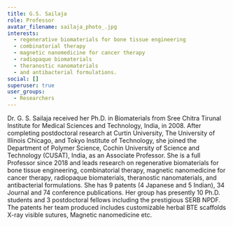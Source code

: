 ```yaml
---
title: G.S. Sailaja
role: Professor
avatar_filename: sailaja_photo_.jpg
interests:
  - regenerative biomaterials for bone tissue engineering
  - combinatorial therapy
  - magnetic nanomedicine for cancer therapy
  - radiopaque biomaterials
  - theranostic nanomaterials
  - and antibacterial formulations.
social: []
superuser: true
user_groups:
  - Researchers
---
```

Dr. G. S. Sailaja received her Ph.D. in Biomaterials from Sree Chitra Tirunal Institute for Medical Sciences and Technology, India, in 2008. After completing postdoctoral research at Curtin University, The University of Illinois Chicago, and Tokyo Institute of Technology, she joined the Department of Polymer Science, Cochin University of Science and Technology (CUSAT), India, as an Associate Professor. She is a full Professor since 2018 and leads research on regenerative biomaterials for bone tissue engineering, combinatorial therapy, magnetic nanomedicine for cancer therapy, radiopaque biomaterials, theranostic nanomaterials, and antibacterial formulations. She has 9 patents (4 Japanese and 5 Indian), 34 Journal and 74 conference publications. Her group has presently 10 Ph.D. students and 3 postdoctoral fellows including the prestigious SERB NPDF. The patents her team produced includes customizable herbal BTE scaffolds X-ray visible sutures, Magnetic nanomedicine etc.
